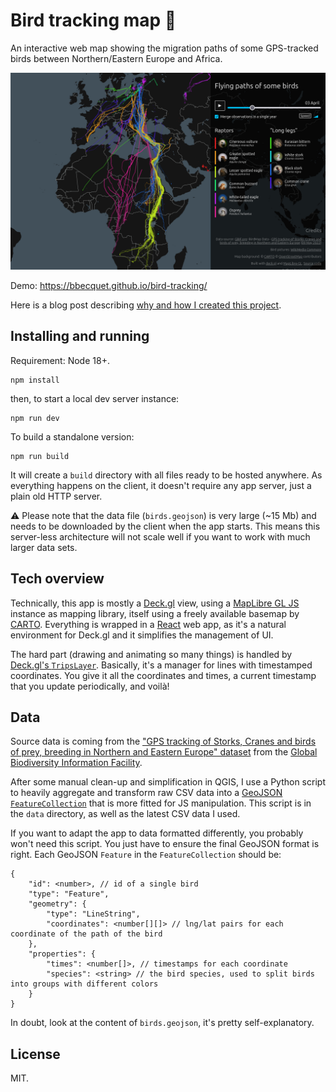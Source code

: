 # Bird tracking map 🦅

An interactive web map showing the migration paths of some GPS-tracked birds between Northern/Eastern Europe and Africa.

![Screenshot of the application](public/imgs/screenshot.png)

Demo: https://bbecquet.github.io/bird-tracking/

Here is a blog post describing [why and how I created this project](https://bbecquet.net/articles/2022/05/bird-tracking-map/).

## Installing and running

Requirement: Node 18+. 

```shell
npm install
```

then, to start a local dev server instance:

```shell
npm run dev
```

To build a standalone version:

```shell
npm run build
```

It will create a `build` directory with all files ready to be hosted anywhere. As everything happens on the client, it doesn't require any app server, just a plain old HTTP server.

⚠️ Please note that the data file (`birds.geojson`) is very large (~15 Mb) and needs to be downloaded by the client when the app starts. This means this server-less architecture will not scale well if you want to work with much larger data sets.


## Tech overview

Technically, this app is mostly a [Deck.gl](https://deck.gl) view, using a [MapLibre GL JS](https://maplibre.org/maplibre-gl-js/docs/) instance as mapping library, itself using a freely available basemap by [CARTO](https://carto.com). Everything is wrapped in a [React](https://react.dev) web app, as it's a natural environment for Deck.gl and it simplifies the management of UI. 

The hard part (drawing and animating so many things) is handled by [Deck.gl's `TripsLayer`](https://deck.gl/docs/api-reference/geo-layers/trips-layer). Basically, it's a manager for lines with timestamped coordinates. You give it all the coordinates and times, a current timestamp that you update periodically, and voilà!

## Data

Source data is coming from the ["GPS tracking of Storks, Cranes and birds of prey, breeding in Northern and Eastern Europe" dataset](https://www.gbif.org/dataset/712dba38-74cc-4704-87c0-63d1bf8484bc) from the [Global Biodiversity Information Facility](https://www.gbif.org).

After some manual clean-up and simplification in QGIS, I use a Python script to heavily aggregate and transform raw CSV data into a [GeoJSON `FeatureCollection`](https://datatracker.ietf.org/doc/html/rfc7946#section-3.3) that is more fitted for JS manipulation. This script is in the `data` directory, as well as the latest CSV data I used.

If you want to adapt the app to data formatted differently, you probably won't need this script. You just have to ensure the final GeoJSON format is right. Each GeoJSON `Feature` in the `FeatureCollection` should be:

```
{
    "id": <number>, // id of a single bird 
    "type": "Feature",
    "geometry": {
        "type": "LineString",
        "coordinates": <number[][]> // lng/lat pairs for each coordinate of the path of the bird
    },
    "properties": {
        "times": <number[]>, // timestamps for each coordinate 
        "species": <string> // the bird species, used to split birds into groups with different colors
    }
}
```

In doubt, look at the content of `birds.geojson`, it's pretty self-explanatory.

## License

MIT.